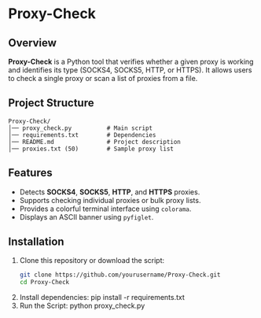 # Proxy-Check

## Overview
**Proxy-Check** is a Python tool that verifies whether a given proxy is working and identifies its type (SOCKS4, SOCKS5, HTTP, or HTTPS). It allows users to check a single proxy or scan a list of proxies from a file.


## Project Structure
```
Proxy-Check/
│── proxy_check.py          # Main script
│── requirements.txt        # Dependencies
│── README.md               # Project description
│── proxies.txt (50)        # Sample proxy list
```

## Features
- Detects **SOCKS4**, **SOCKS5**, **HTTP**, and **HTTPS** proxies.
- Supports checking individual proxies or bulk proxy lists.
- Provides a colorful terminal interface using `colorama`.
- Displays an ASCII banner using `pyfiglet`.

## Installation
1. Clone this repository or download the script:
   ```sh
   git clone https://github.com/yourusername/Proxy-Check.git
   cd Proxy-Check
2. Install dependencies:
   pip install -r requirements.txt
3. Run the Script:
   python proxy_check.py
